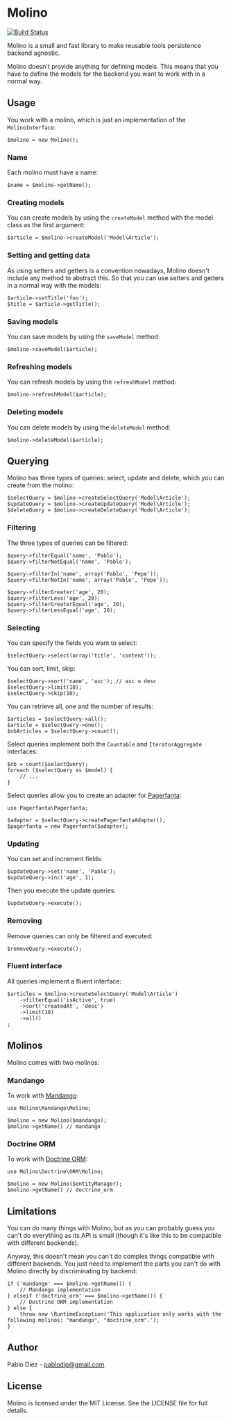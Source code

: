 # Molino

[![Build Status](https://secure.travis-ci.org/pablodip/molino.png)](http://travis-ci.org/pablodip/molino)

Molino is a small and fast library to make reusable tools persistence backend agnostic.

Molino doesn't provide anything for defining models. This means that you have to define the models for the backend you want to work with in a normal way.

## Usage

You work with a molino, which is just an implementation of the `MolinoInterface`:

    $molino = new Molino();

### Name

Each molino must have a name:

    $name = $molino->getName();

### Creating models

You can create models by using the `createModel` method with the model class as the first argument:

    $article = $molino->createModel('Model\Article');

### Setting and getting data

As using setters and getters is a convention nowadays, Molino doesn't include any method to abstract this. So that you can use setters and getters in a normal way with the models:

    $article->setTitle('foo');
    $title = $article->getTitle();

### Saving models

You can save models by using the `saveModel` method:

    $molino->saveModel($article);

### Refreshing models

You can refresh models by using the `refreshModel` method:

    $molino->refreshModel($article);

### Deleting models

You can delete models by using the `deleteModel` method:

    $molino->deleteModel($article);

## Querying

Molino has three types of queries: select, update and delete, which you can create from the molino:

    $selectQuery = $molino->createSelectQuery('Model\Article');
    $updateQuery = $molino->createUpdateQuery('Model\Article');
    $deleteQuery = $molino->createDeleteQuery('Model\Article');

### Filtering

The three types of queries can be filtered:

    $query->filterEqual('name', 'Pablo');
    $query->filterNotEqual('name', 'Pablo');

    $query->filterIn('name', array('Pablo', 'Pepe'));
    $query->filterNotIn('name', array('Pablo', 'Pepe'));

    $query->filterGreater('age', 20);
    $query->filterLess('age', 20);
    $query->filterGreaterEqual('age', 20);
    $query->filterLessEqual('age', 20);

### Selecting

You can specify the fields you want to select:

    $selectQuery->select(array('title', 'content'));

You can sort, limit, skip:

    $selectQuery->sort('name', 'asc'); // asc o desc
    $selectQuery->limit(10);
    $selectQuery->skip(10);

You can retrieve all, one and the number of results:

    $articles = $selectQuery->all();
    $article = $selectQuery->one();
    $nbArticles = $selectQuery->count();

Select queries implement both the `Countable` and `IteratorAggregate` interfaces:

    $nb = count($selectQuery);
    foreach ($selectQuery as $model) {
        // ...
    }

Select queries allow you to create an adapter for [Pagerfanta](https://github.com/whiteoctober/Pagerfanta):

    use Pagerfanta\Pagerfanta;

    $adapter = $selectQuery->createPagerfantaAdapter();
    $pagerfanta = new Pagerfanta($adapter);

### Updating

You can set and increment fields:

    $updateQuery->set('name', 'Pablo');
    $updateQuery->inc('age', 1);


Then you execute the update queries:

    $updateQuery->execute();

### Removing

Remove queries can only be filtered and executed:

    $removeQuery->execute();

### Fluent interface

All queries implement a fluent interface:

    $articles = $molino->createSelectQuery('Model\Article')
        ->filterEqual('isActive', true)
        ->sort('createdAt', 'desc')
        ->limit(10)
        ->all()
    ;

## Molinos

Molino comes with two molinos:

### Mandango

To work with [Mandango](http://mandango.org/):

    use Molino\Mandango\Molino;

    $molino = new Molino($mandango);
    $molino->getName() // mandango

### Doctrine ORM

To work with [Doctrine ORM](http://www.doctrine-project.org/projects/orm):

    use Molino\Doctrine\ORM\Molino;

    $molino = new Molino($entityManager);
    $molino->getName() // doctrine_orm

## Limitations

You can do many things with Molino, but as you can probably guess you can't do everything as its API is small (though it's like this to be compatible with different backends).

Anyway, this doesn't mean you can't do complex things compatible with different backends. You just need to implement the parts you can't do with Molino directly by discriminating by backend:

    if ('mandango' === $molino->getName()) {
        // Mandango implementation
    } elseif ('doctrine_orm' === $molino->getName()) {
        // Doctrine ORM implementation
    } else {
        throw new \RuntimeException('This application only works with the following molinos: "mandango", "doctrine_orm".');
    }

## Author

Pablo Díez - <pablodip@gmail.com>

## License

Molino is licensed under the MIT License. See the LICENSE file for full details.

